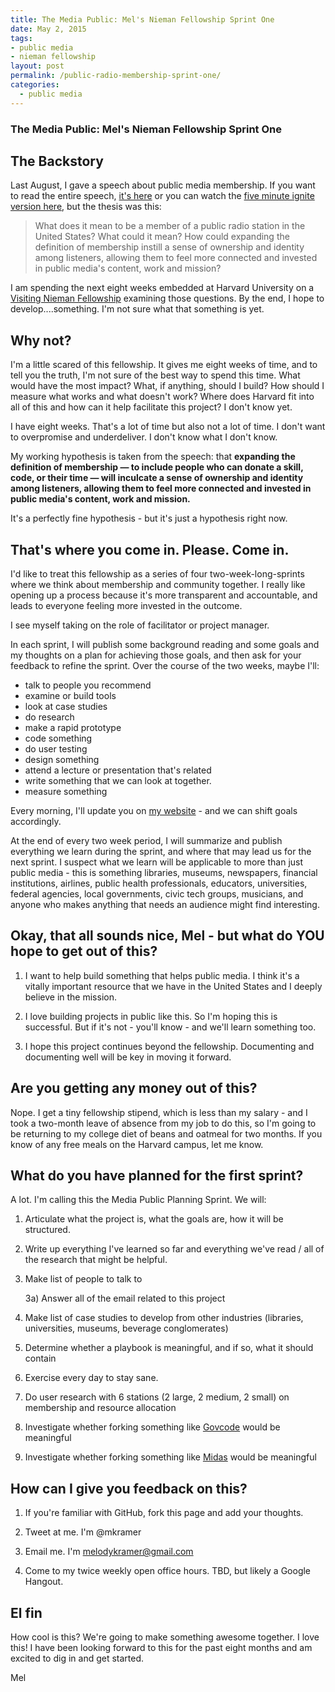 ```yaml
---
title: The Media Public: Mel's Nieman Fellowship Sprint One
date: May 2, 2015
tags:
- public media
- nieman fellowship
layout: post
permalink: /public-radio-membership-sprint-one/
categories:
  - public media
---
```


### The Media Public: Mel's Nieman Fellowship Sprint One

## The Backstory

Last August, I gave a speech about public media membership. If you want to read the entire speech, [it's here](https://medium.com/@mkramer/what-does-it-mean-to-be-a-member-of-a-public-media-station-and-what-could-it-mean-59b0d3c90204) or you can watch the [five minute ignite version here](www.youtube.com/watch?v=gZVI18RLbyk), but the thesis was this:

>What does it mean to be a member of a public radio station in the United States? What could it mean? How could expanding the definition of membership instill a sense of ownership and identity among listeners, allowing them to feel more connected and invested in public media's content, work and mission?

I am spending the next eight weeks embedded at Harvard University on a [Visiting Nieman Fellowship](https://medium.com/thelist/my-nieman-application-essay-59663a303d5b) examining those questions. By the end, I hope to develop....something. I'm not sure what that something is yet. 

## Why not?

I'm a little scared of this fellowship. It gives me eight weeks of time, and to tell you the truth, I'm not sure of the best way to spend this time. What would have the most impact? What, if anything, should I build? How should I measure what works and what doesn't work? Where does Harvard fit into all of this and how can it help facilitate this project? I don't know yet.

I have eight weeks. That's a lot of time but also not a lot of time. I don't want to overpromise and underdeliver. I don't know what I don't know. 

My working hypothesis is taken from the speech: that **expanding the definition of membership — to include people who can donate a skill, code, or their time — will inculcate a sense of ownership and identity among listeners, allowing them to feel more connected and invested in public media's content, work and mission.**

It's a perfectly fine hypothesis - but it's just a hypothesis right now. 

## That's where you come in. Please. Come in.

I'd like to treat this fellowship as a series of four two-week-long-sprints where we think about membership and community together. I really like opening up a process because it's more transparent and accountable, and leads to everyone feeling more invested in the outcome.

I see myself taking on the role of facilitator or project manager. 

In each sprint, I will publish some background reading and some goals and my thoughts on a plan for achieving those goals, and then ask for your feedback to refine the sprint. Over the course of the two weeks, maybe I'll:

* talk to people you recommend 
* examine or build tools 
* look at case studies
* do research
* make a rapid prototype
* code something
* do user testing
* design something
* attend a lecture or presentation that's related
* write something that we can look at together. 
* measure something

Every morning, I'll update you on [my website](http://melodykramer.github.io/) - and we can shift goals accordingly.

At the end of every two week period, I will summarize and publish everything we learn during the sprint, and where that may lead us for the next sprint. I suspect what we learn will be applicable to more than just public media - this is something libraries, museums, newspapers, financial institutions, airlines, public health professionals, educators, universities, federal agencies, local governments, civic tech groups, musicians, and anyone who makes anything that needs an audience might find interesting. 

## Okay, that all sounds nice, Mel - but what do YOU hope to get out of this?

1) I want to help build something that helps public media. I think it's a vitally important resource that we have in the United States and I deeply believe in the mission.

2) I love building projects in public like this. So I'm hoping this is successful. But if it's not - you'll know - and we'll learn something too.

3) I hope this project continues beyond the fellowship. Documenting and documenting well will be key in moving it forward.

## Are you getting any money out of this?

Nope. I get a tiny fellowship stipend, which is less than my salary - and I took a two-month leave of absence from my job to do this, so I'm going to be returning to my college diet of beans and oatmeal for two months. If you know of any free meals on the Harvard campus, let me know. 

## What do you have planned for the first sprint?

A lot. I'm calling this the Media Public Planning Sprint. We will:

1) Articulate what the project is, what the goals are, how it will be structured.

2) Write up everything I've learned so far and everything we've read / all of the research that might be helpful.

3) Make list of people to talk to 

	3a) Answer all of the email related to this project
	
4) Make list of case studies to develop from other industries (libraries, universities, museums, beverage conglomerates)

5) Determine whether a playbook is meaningful, and if so, what it should contain

6) Exercise every day to stay sane. 

7) Do user research with 6 stations (2 large, 2 medium, 2 small) on membership and resource allocation

8) Investigate whether forking something like [Govcode](https://www.govcode.org/) would be meaningful

9) Investigate whether forking something like [Midas](https://github.com/18F/midas) would be meaningful


## How can I give you feedback on this? 

1) If you're familiar with GitHub, fork this page and add your thoughts.

2) Tweet at me. I'm @mkramer

3) Email me. I'm melodykramer@gmail.com

4) Come to my twice weekly open office hours. TBD, but likely a Google Hangout.

## El fin

How cool is this? We're going to make something awesome together. I love this! I have been looking forward to this for the past eight months and am excited to dig in and get started.

Mel 




